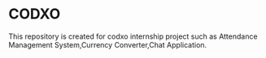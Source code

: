 # CODXO
This repository is created for codxo internship project such as Attendance Management System,Currency Converter,Chat Application.  
